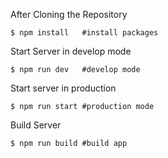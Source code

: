 After Cloning the Repository

```
$ npm install   #install packages
```

Start Server in develop mode

```
$ npm run dev   #develop mode
```

Start server in production

```
$ npm run start #production mode
```

Build Server

```
$ npm run build #build app
```